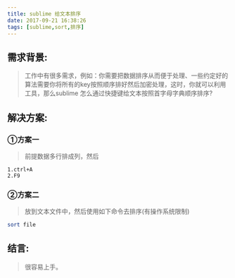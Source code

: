 ```yaml
---
title: sublime 给文本排序
date: 2017-09-21 16:38:26
tags: [sublime,sort,排序]
---
```


## 需求背景:

>工作中有很多需求，例如：你需要把数据排序从而便于处理、一些约定好的算法需要你将所有的key按照顺序排好然后加密处理，这时，你就可以利用工具，那么sublime 怎么通过快捷键给文本按照首字母字典顺序排序?<!--more-->

## 解决方案:
### ①方案一
>前提数据多行排成列，然后

``` lsl
1.ctrl+A
2.F9
```
### ②方案二
>放到文本文件中，然后使用如下命令去排序(有操作系统限制)

``` bash
sort file
```

## 结言:
>很容易上手。


